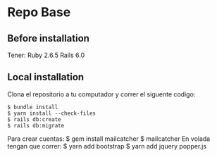 # Repo Base

## Before installation

Tener:
Ruby 2.6.5
Rails 6.0

## Local installation

Clona el repositorio a tu computador y correr el siguente codigo:

    $ bundle install
    $ yarn install --check-files
    $ rails db:create
    $ rails db:migrate
Para crear cuentas:
    $ gem install mailcatcher
    $ mailcatcher
En volada tengan que correr:
$ yarn add bootstrap
$ yarn add jquery popper.js

